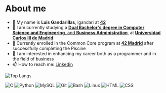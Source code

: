 # About me

- 👋 My name is **Luis Gandarillas**, lgandari at [**42**](https://www.42network.org/)
- 🔭 I am currently studying a [**Dual Bachelor's degree in Computer Science and Engineering**, and **Business Administration**](https://www.uc3m.es/doble-grado/informatica-ade), at [**Universidad Carlos III de Madrid**](https://www.uc3m.es/inicio)
- 🌱 Currently enrolled in the Common Core program at [**42 Madrid**](https://www.42madrid.com) after successfully completing the Piscine
- 🚀 I am interested in enhancing my career both as a programmer and in the field of business
- 📫 How to reach me: [Linkedin](https://www.linkedin.com/in/luis-gandarillas)

![Top Langs](https://github-readme-stats.vercel.app/api/top-langs/?username=lgandarillas&layout=compact)

<p align="left">
    <img src="https://skillicons.dev/icons?i=c" alt="C" />
  </a>
    <img src="https://skillicons.dev/icons?i=python" alt="Python" />
  </a>
    <img src="https://skillicons.dev/icons?i=mysql" alt="MySQL" />
  </a>
    <img src="https://skillicons.dev/icons?i=git" alt="Git" />
  </a>
    <img src="https://skillicons.dev/icons?i=bash" alt="Bash" />
  </a>
    <img src="https://skillicons.dev/icons?i=linux" alt="Linux" />
  </a>
    <img src="https://skillicons.dev/icons?i=html" alt="HTML" />
  </a>
    <img src="https://skillicons.dev/icons?i=css" alt="CSS" />
  </a>
</p>
